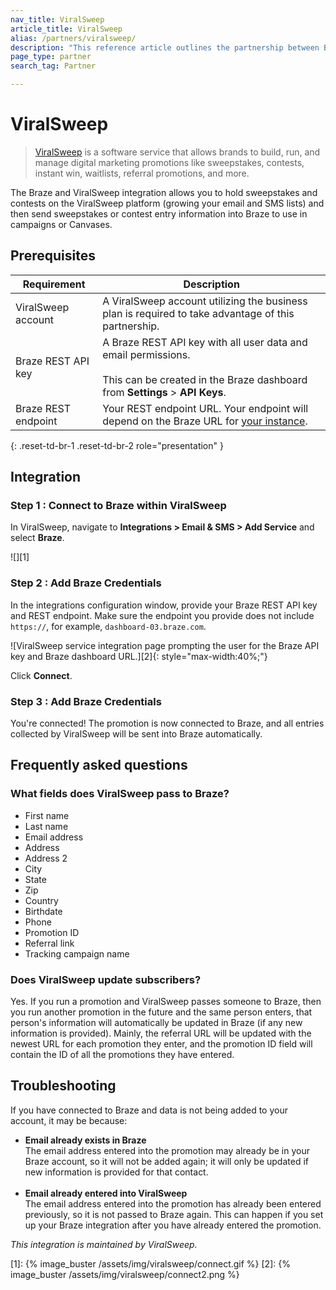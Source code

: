 ```yaml
---
nav_title: ViralSweep
article_title: ViralSweep
alias: /partners/viralsweep/
description: "This reference article outlines the partnership between Braze and ViralSweep, a software service that allows brands to build, run, and manage digital marketing promotions like sweepstakes, contests, instant win, waitlists, referral promotions, and more."
page_type: partner
search_tag: Partner

---
```


# ViralSweep

> [ViralSweep](https://viralsweep.com) is a software service that allows brands to build, run, and manage digital marketing promotions like sweepstakes, contests, instant win, waitlists, referral promotions, and more. 

The Braze and ViralSweep integration allows you to hold sweepstakes and contests on the ViralSweep platform (growing your email and SMS lists) and then send sweepstakes or contest entry information into Braze to use in campaigns or Canvases. 

## Prerequisites

| Requirement | Description |
| ----------- | ----------- |
| ViralSweep account | A ViralSweep account utilizing the business plan is required to take advantage of this partnership. |
| Braze REST API key | A Braze REST API key with all user data and email permissions. <br><br> This can be created in the Braze dashboard from **Settings** > **API Keys**. |
|Braze REST endpoint | Your REST endpoint URL. Your endpoint will depend on the Braze URL for [your instance]({{site.baseurl}}/api/basics/#endpoints). |
{: .reset-td-br-1 .reset-td-br-2 role="presentation" }

## Integration

### Step 1 : Connect to Braze within ViralSweep

In ViralSweep, navigate to **Integrations > Email & SMS > Add Service** and select **Braze**. 

![][1]

### Step 2 : Add Braze Credentials

In the integrations configuration window, provide your Braze REST API key and REST endpoint. Make sure the endpoint you provide does not include `https://`, for example, `dashboard-03.braze.com`. 

![ViralSweep service integration page prompting the user for the Braze API key and Braze dashboard URL.][2]{: style="max-width:40%;"}

Click **Connect**.

### Step 3 : Add Braze Credentials
You're connected! The promotion is now connected to Braze, and all entries collected by ViralSweep will be sent into Braze automatically.

## Frequently asked questions

### What fields does ViralSweep pass to Braze?
- First name
- Last name
- Email address
- Address
- Address 2
- City
- State
- Zip
- Country
- Birthdate
- Phone
- Promotion ID
- Referral link
- Tracking campaign name

### Does ViralSweep update subscribers?
Yes. If you run a promotion and ViralSweep passes someone to Braze, then you run another promotion in the future and the same person enters, that person's information will automatically be updated in Braze (if any new information is provided). Mainly, the referral URL will be updated with the newest URL for each promotion they enter, and the promotion ID field will contain the ID of all the promotions they have entered.

## Troubleshooting

If you have connected to Braze and data is not being added to your account, it may be because:

- **Email already exists in Braze**<br>
The email address entered into the promotion may already be in your Braze account, so it will not be added again; it will only be updated if new information is provided for that contact.<br><br>
- **Email already entered into ViralSweep**<br>
The email address entered into the promotion has already been entered previously, so it is not passed to Braze again. This can happen if you set up your Braze integration after you have already entered the promotion.

*This integration is maintained by ViralSweep.*

[1]: {% image_buster /assets/img/viralsweep/connect.gif %}
[2]: {% image_buster /assets/img/viralsweep/connect2.png %}
